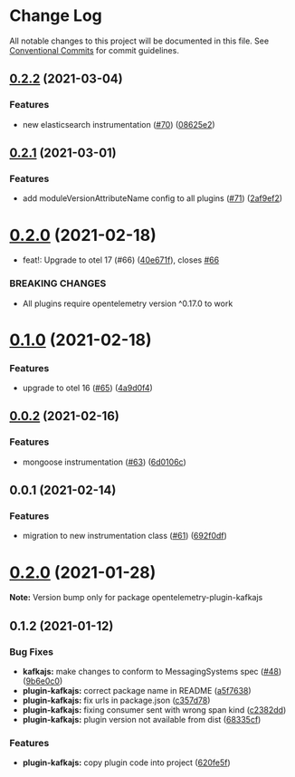 # Change Log

All notable changes to this project will be documented in this file.
See [Conventional Commits](https://conventionalcommits.org) for commit guidelines.

## [0.2.2](https://github.com/aspecto-io/opentelemetry-ext-js/compare/opentelemetry-instrumentation-kafkajs@0.2.1...opentelemetry-instrumentation-kafkajs@0.2.2) (2021-03-04)


### Features

* new elasticsearch instrumentation ([#70](https://github.com/aspecto-io/opentelemetry-ext-js/issues/70)) ([08625e2](https://github.com/aspecto-io/opentelemetry-ext-js/commit/08625e2ab795fc0a5a74205329f1b057ae7070b5))





## [0.2.1](https://github.com/aspecto-io/opentelemetry-ext-js/compare/opentelemetry-instrumentation-kafkajs@0.2.0...opentelemetry-instrumentation-kafkajs@0.2.1) (2021-03-01)


### Features

* add moduleVersionAttributeName config to all plugins ([#71](https://github.com/aspecto-io/opentelemetry-ext-js/issues/71)) ([2af9ef2](https://github.com/aspecto-io/opentelemetry-ext-js/commit/2af9ef2457f849602b9303bc4a2287c2cc6d8936))





# [0.2.0](https://github.com/aspecto-io/opentelemetry-ext-js/compare/opentelemetry-instrumentation-kafkajs@0.1.0...opentelemetry-instrumentation-kafkajs@0.2.0) (2021-02-18)


* feat!: Upgrade to otel 17 (#66) ([40e671f](https://github.com/aspecto-io/opentelemetry-ext-js/commit/40e671fb2bb6fd9b33026b650ef9ae48c1e3f57a)), closes [#66](https://github.com/aspecto-io/opentelemetry-ext-js/issues/66)


### BREAKING CHANGES

* All plugins require opentelemetry version ^0.17.0 to work





# [0.1.0](https://github.com/aspecto-io/opentelemetry-ext-js/compare/opentelemetry-instrumentation-kafkajs@0.0.2...opentelemetry-instrumentation-kafkajs@0.1.0) (2021-02-18)


### Features

* upgrade to otel 16 ([#65](https://github.com/aspecto-io/opentelemetry-ext-js/issues/65)) ([4a9d0f4](https://github.com/aspecto-io/opentelemetry-ext-js/commit/4a9d0f404bb934a71b502952e58d50ad006f86d5))





## [0.0.2](https://github.com/aspecto-io/opentelemetry-ext-js/compare/opentelemetry-instrumentation-kafkajs@0.0.1...opentelemetry-instrumentation-kafkajs@0.0.2) (2021-02-16)


### Features

* mongoose instrumentation ([#63](https://github.com/aspecto-io/opentelemetry-ext-js/issues/63)) ([6d0106c](https://github.com/aspecto-io/opentelemetry-ext-js/commit/6d0106c8541f834d5056650fd92cb1d17d1fe854))





## 0.0.1 (2021-02-14)


### Features

* migration to new instrumentation class ([#61](https://github.com/aspecto-io/opentelemetry-ext-js/issues/61)) ([692f0df](https://github.com/aspecto-io/opentelemetry-ext-js/commit/692f0df20b207d9667eb738f052dcced59d4e003))





# [0.2.0](https://github.com/aspecto-io/opentelemetry-ext-js/compare/opentelemetry-plugin-kafkajs@0.1.2...opentelemetry-plugin-kafkajs@0.2.0) (2021-01-28)

**Note:** Version bump only for package opentelemetry-plugin-kafkajs





## 0.1.2 (2021-01-12)


### Bug Fixes

* **kafkajs:** make changes to conform to MessagingSystems spec ([#48](https://github.com/aspecto-io/opentelemetry-ext-js/issues/48)) ([9b6e0c0](https://github.com/aspecto-io/opentelemetry-ext-js/commit/9b6e0c0781f0fe7598b2713c9545ba0442f10ffd))
* **plugin-kafkajs:** correct package name in README ([a5f7638](https://github.com/aspecto-io/opentelemetry-ext-js/commit/a5f7638431da46b2438664fbf75294795df39e36))
* **plugin-kafkajs:** fix urls in package.json ([c357d78](https://github.com/aspecto-io/opentelemetry-ext-js/commit/c357d78af3ea2207caa97e0db6a26aa9ebdcb7ce))
* **plugin-kafkajs:** fixing consumer sent with wrong span kind ([c2382dd](https://github.com/aspecto-io/opentelemetry-ext-js/commit/c2382dd50ecd9f97506f32e769021b33a80adedc))
* **plugin-kafkajs:** plugin version not available from dist ([68335cf](https://github.com/aspecto-io/opentelemetry-ext-js/commit/68335cff14e5f1fbff29d39d4cb54a7630c1c66c))


### Features

* **plugin-kafkajs:** copy plugin code into project ([620fe5f](https://github.com/aspecto-io/opentelemetry-ext-js/commit/620fe5fbb7f0bfa138d4ed9679f3d129f0163e64))
